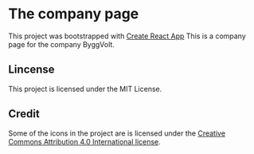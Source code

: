 # The company page
This project was bootstrapped with [Create React App](https://github.com/facebook/create-react-app) This is a company page for the company ByggVolt. 

## Lincense
This project is licensed under the MIT License.

## Credit
Some of the icons in the project are is licensed under the [Creative Commons Attribution 4.0 International license](https://fontawesome.com/license).

